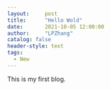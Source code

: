 ```yaml
---
layout:     post
title:      "Hello Wold"
date:       2021-10-05 12:00:00
author:     "LPZhang"
catalog: false
header-style: text
tags:
  - New
---
```



This is my first blog.